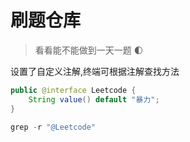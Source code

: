 # 刷题仓库
> 看看能不能做到一天一题 :first_quarter_moon:

设置了自定义注解,终端可根据注解查找方法

```java
public @interface Leetcode {
    String value() default "暴力";
}
```

```java
grep -r "@Leetcode"
```

